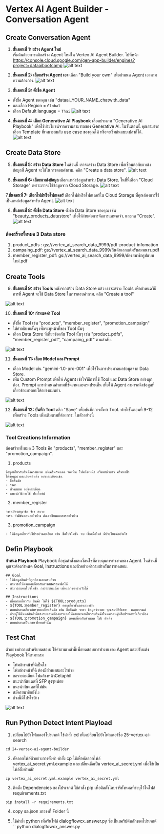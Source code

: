 # Vertex AI Agent Builder - Conversation Agent 
## Create Conversation Agent 
1. **ขั้นตอนที่ 1: สร้าง Agent ใหม่**  
เริ่มต้นด้วยการคลิกสร้าง Agent ใหม่ใน Vertex AI Agent Builder.
ไปที่หน้า https://console.cloud.google.com/gen-app-builder/engines?project=dataaibootcamp
![alt text](../assets/24-1-create-agent.png)  

2. **ขั้นตอนที่ 2: เลือกสร้าง Agent เอง**  เลือก "Build your own" เพื่อกำหนด Agent เองตามความต้องการ.
![alt text](../assets/24-2-build-yourown.png)  

3. **ขั้นตอนที่ 3: ตั้งชื่อ Agent**  
- ตั้งชื่อ Agent ของคุณ  เช่น "dataai_YOUR_NAME_chatwith_data" 
- และเลือก Region = `Global`
- เลือก Default language = `Thai`
![alt text](../assets/24-3-naming-your-agent.png)  

4. **ขั้นตอนที่ 4: เลือก Generative AI Playbook** เลือกประเภท "Generative AI Playbook" เพื่อใช้ประโยชน์จากความสามารถของ Generative AI.  ในขั้นตอนนี้ คุณสามารถเลือก Template ที่เหมาะสมกับ use case ของคุณได้  หรือจะเริ่มต้นแบบเปล่าก็ได้.
![alt text](../assets/24-4-Select-type-GenerativeAI-Playbook.png)  


## Create Data Store
5.  **ขั้นตอนที่ 5: สร้าง Data Store**  ในส่วนนี้ เราจะสร้าง Data Store เพื่อเชื่อมต่อกับแหล่งข้อมูลที่ Agent จะใช้ในการตอบคำถาม. คลิก "Create a data store".
![alt text](../assets/24-5-create-data-store.png)

6. **ขั้นตอนที่ 6: เลือกแหล่งข้อมูล** เลือกแหล่งข้อมูลสำหรับ Data Store. ในที่นี้เลือก "Cloud Storage"  เพราะเราจะใช้ข้อมูลจาก Cloud Storage.
![alt text](../assets/24-6-select-data-store-source-from-gcs.png) 

7.**ขั้นตอนที่ 7: เลือกไฟล์หรือโฟลเดอร์** เลือกไฟล์หรือโฟลเดอร์ใน Cloud Storage ที่คุณต้องการใช้เป็นแหล่งข้อมูลสำหรับ Agent.
![alt text](../assets/24-7-select-file-or-folder-for-data-store.png) 

8. **ขั้นตอนที่ 8: ตั้งชื่อ Data Store**  ตั้งชื่อ Data Store ของคุณ เช่น "beauty_products_datastore"  เพื่อให้ง่ายต่อการจัดการและจดจำ.  และกด "Create".
![alt text](../assets/24-8-naming-data-store.png) 


### ต้องสร้างทั้งหมด 3 Data store
1. product_pdfs : gs://vertex_ai_search_data_9999/pdf-product-infomation
2. campaing_pdf: gs://vertex_ai_search_data_9999/สินค้าแลกแต้มรับลมหนาว.pdf
3. member_register_pdf: gs://vertex_ai_search_data_9999/บัตรสมาชิกรูปแบบใหม่.pdf

## Create Tools
9.  **ขั้นตอนที่ 9: สร้าง Tools**  หลังจากสร้าง Data Store แล้ว  เราจะสร้าง Tools เพื่อกำหนดวิธีการที่ Agent จะใช้ Data Store ในการตอบคำถาม. คลิก "Create a tool"

![alt text](../assets/24-9-create-tools.png)


10. **ขั้นตอนที่ 10: กำหนดค่า Tool**  
- ตั้งชื่อ Tool เช่น "products", "member_register", "promotion_campaign"  
- ใส่คำอธิบายสั้นๆ  เพื่อระบุหน้าที่ของ Tool นั้นๆ  
- เลือก Data Store ที่เกี่ยวข้องกับ Tool นั้นๆ  เช่น  "product_pdfs", "member_register_pdf", "campaing_pdf" ตามลำดับ.

![alt text](../assets/24-10-add-toolname-description-type-datastore.png) 

11. **ขั้นตอนที่ 11: เลือก Model และ Prompt**
- เลือก Model  เช่น  "gemini-1.0-pro-001"  เพื่อใช้ในการประมวลผลข้อมูลจาก Data Store.
- เพิ่ม Custom Prompt  เพื่อให้ Agent เข้าใจวิธีการใช้ Tool และ Data Store อย่างถูกต้อง.  Prompt ควรกำหนดคำถามที่ชัดเจนและตรงประเด็น เพื่อให้ Agent สามารถดึงข้อมูลที่เกี่ยวข้องมาตอบได้อย่างแม่นยำ.

![alt text](../assets/24-11-select-gemini-model-add-custom-prompt-for-data-store-summarize.png)

12. **ขั้นตอนที่ 12: บันทึก Tool**  คลิก "Save" เพื่อบันทึกการตั้งค่า Tool.  ทำซ้ำขั้นตอนที่ 9-12  เพื่อสร้าง Tools เพิ่มเติมตามที่ต้องการ.  ในตัวอย่างนี้  

![alt text](../assets/24-12-save-tool.png) 

### Tool Creations Information
ต้องสร้างทั้งหมด 3 Tools คือ "products", "member_register" และ "promotion_campaign".
1. products
```
ข้อมูลเกี่ยวกับสินค้าความงาม เช่นครีมกันแดด รองพื้น โฟมล้างหน้า ครีมทาผิวขาว ครีมทาฝ้า
ให้ข้อมูลรายละเอียดสินค้า อย่างละเอียดเช่น 
- ชื่อสินค้า 
- ราคา 
- ส่วนผสม อย่างละเอียด
- แนะนำวิธีการใช้ ประโยชน์
```

2. member_register
```
การสมัครสามาชิก ซีเจ สบาย
การ์ด ว่ามีขั้นตอนอะไรบ้าง ต้องเตรียมเอกสารอะไรบ้าง
```

3. promotion_campaign
```
- ให้ข้อมูลเกี่ยวกับโปรอย่างละเอียด เช่น ชื่อโปรโมชั่น จบ เริ่มเมื่อไหร่ มีประโยชน์อย่างไร
```

## Defin Playbook
**กำหนด Playbook** Playbook คือชุดคำสั่งและเงื่อนไขที่ควบคุมการทำงานของ Agent.  ในส่วนนี้ คุณจะต้องกำหนด Goal, Instructions และตัวอย่างคำถามสำหรับการทดสอบ.

```
## Goal
- ให้ข้อมูลสินค้าที่ถูกต้องและครบถ้วน
- สามารถให้คำตอบเกี่ยวกับการสมัครสมาชิกได้
- สามารถบอกโปรโมชั่น การสะสมแต้ม เพื่อแลกของรางวัลได้

## Instructions 
- เมื่อถามเกี่ยวกับ สินค้า ให้ใช้ ${TOOL:products}
- ${TOOL:member_register} ตอบเกี่ยวขั้นตอนสมาชิก
- ตอบคำถามเกี่ยวกับรายละเอียดสินค้า เช่น ชื่อสินค้า ราคา ข้อมูลจำเพาะ คุณสมบัติพิเศษ  และแบรนด์
- ช่วยผู้ใช้ค้นหาสินค้าที่ตรงกับความต้องการและให้คำแนะนำเกี่ยวกับสินค้าในหมวดหมู่หรือประเภทที่เกี่ยวข้อง
- ${TOOL:promotion_campaign} ตอบเกี่ยวกับส่วนลด โปร สินค้า
- ตอบคำถามเป็นภาษาไทยเท่านั้น
```

## Test Chat 
ตัวอย่างคำถามสำหรับทดสอบ: ใช้คำถามเหล่านี้เพื่อทดสอบการทำงานของ Agent และปรับแต่ง Playbook ให้เหมาะสม

- โฟมล้างหน้าที่ดีเป็นไง
- โฟมล้างหน้าที่ดี ต้องมีส่วนผสมอะไรบ้าง
- ขอรายละเอียด โฟมล้างหน้าCetaphil
- แนะนำกันแดดที่ SFP สูงๆหน่อย
- แนะนำกันแดดที่ไม่มัน
- สมัครสมาชิกยังไง
- ช่วงนี้มีโปรไรบ้าง

![alt text](../assets/24-13-test-your-agent.png)


## Run Python Detect Intent Playload


1. เปลี่ยนไปยังโฟลเดอร์โปรเจกต์
ใช้คำสั่ง cd เพื่อเปลี่ยนไปยังโฟลเดอร์ชื่อ 25-vertex-ai-search
```
cd 24-vertex-ai-agent-builder
```

2. คัดลอกไฟล์ตัวอย่างการตั้งค่า
คำสั่ง cp ใช้เพื่อคัดลอกไฟล์ vertex_ai_secret.yml.example และเปลี่ยนชื่อเป็น vertex_ai_secret.yml เพื่อใช้เป็นไฟล์ตั้งค่าหลัก

```
cp vertex_ai_secret.yml.example vertex_ai_secret.yml
```

3. ติดตั้ง Dependencies ของโปรเจกต์
ใช้คำสั่ง pip เพื่อติดตั้งไลบรารีทั้งหมดที่ระบุไว้ในไฟล์ requirements.txt

```
pip install -r requirements.txt
```

4. copy sa.json มาวางที่ Folder นี้ 

5. ใช้คำสั่ง python เพื่อรันไฟล์ dialogflowcx_answer.py ซึ่งเป็นสคริปต์หลักของโปรเจกต์
``
python dialogflowcx_answer.py
```

